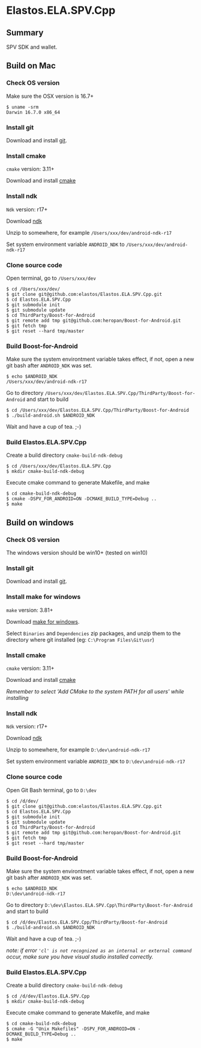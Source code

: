 # Elastos.ELA.SPV.Cpp

## Summary
SPV SDK and wallet.

## Build on Mac
### Check OS version
Make sure the OSX version is 16.7+

```shell
$ uname -srm
Darwin 16.7.0 x86_64
```

### Install git
Download and install [git](https://www.git-scm.com/downloads).

### Install cmake
`cmake` version: 3.11+

Download and install [cmake](https://cmake.org/download/)

### Install ndk
`Ndk` version: r17+

Download [ndk](https://developer.android.com/ndk/downloads/)

Unzip to somewhere, for example `/Users/xxx/dev/android-ndk-r17`

Set system environment variable `ANDROID_NDK` to `/Users/xxx/dev/android-ndk-r17`

### Clone source code
Open terminal, go to `/Users/xxx/dev`
```shell
$ cd /Users/xxx/dev/
$ git clone git@github.com:elastos/Elastos.ELA.SPV.Cpp.git
$ cd Elastos.ELA.SPV.Cpp
$ git submodule init
$ git submodule update
$ cd ThirdParty/Boost-for-Android
$ git remote add tmp git@github.com:heropan/Boost-for-Android.git
$ git fetch tmp
$ git reset --hard tmp/master
```

### Build Boost-for-Android
Make sure the system environtment variable takes effect, if not, open a new git bash after `ANDROID_NDK` was set.
```shell
$ echo $ANDROID_NDK
/Users/xxx/dev/android-ndk-r17
```
Go to directory `/Users/xxx/dev/Elastos.ELA.SPV.Cpp/ThirdParty/Boost-for-Android` and start to build
```shell
$ cd /Users/xxx/dev/Elastos.ELA.SPV.Cpp/ThirdParty/Boost-for-Android
$ ./build-android.sh $ANDROID_NDK
```
Wait and have a cup of tea. ;-)

### Build Elastos.ELA.SPV.Cpp

Create a build directory `cmake-build-ndk-debug`
```shell
$ cd /Users/xxx/dev/Elastos.ELA.SPV.Cpp
$ mkdir cmake-build-ndk-debug
```

Execute cmake command to generate Makefile, and make
```shell
$ cd cmake-build-ndk-debug
$ cmake -DSPV_FOR_ANDROID=ON -DCMAKE_BUILD_TYPE=Debug ..
$ make
```


## Build on windows

### Check OS version
The windows version should be win10+ (tested on win10)

### Install git
Download and install [git](https://www.git-scm.com/downloads).

### Install make for windows
`make` version: 3.81+

Download [make for windows](http://gnuwin32.sourceforge.net/packages/make.htm).

Select `Binaries` and `Dependencies` zip packages, and unzip them to the directory where git installed (eg: `C:\Program Files\Git\usr`)

### Install cmake
`cmake` version: 3.11+

Download and install [cmake](https://cmake.org/download/)

_Remember to select 'Add CMake to the system PATH for all users' while installing_

### Install ndk
`Ndk` version: r17+

Download [ndk](https://developer.android.com/ndk/downloads/)

Unzip to somewhere, for example `D:\dev\android-ndk-r17`

Set system environment variable `ANDROID_NDK` to `D:\dev\android-ndk-r17`

### Clone source code
Open Git Bash terminal, go to `D:\dev`
```shell
$ cd /d/dev/
$ git clone git@github.com:elastos/Elastos.ELA.SPV.Cpp.git
$ cd Elastos.ELA.SPV.Cpp
$ git submodule init
$ git submodule update
$ cd ThirdParty/Boost-for-Android
$ git remote add tmp git@github.com:heropan/Boost-for-Android.git
$ git fetch tmp
$ git reset --hard tmp/master
```
### Build Boost-for-Android
Make sure the system environtment variable takes effect, if not, open a new git bash after `ANDROID_NDK` was set.
```shell
$ echo $ANDROID_NDK
D:\dev\android-ndk-r17
```
Go to directory `D:\dev\Elastos.ELA.SPV.Cpp\ThirdParty\Boost-for-Android` and start to build
```shell
$ cd /d/dev/Elastos.ELA.SPV.Cpp/ThirdParty/Boost-for-Android
$ ./build-android.sh $ANDROID_NDK
```
Wait and have a cup of tea. ;-)

_note: if error `'cl' is not recognized as an internal or external command` occur, make sure you have visual studio installed correctly._ 
### Build Elastos.ELA.SPV.Cpp

Create a build directory `cmake-build-ndk-debug`
```shell
$ cd /d/dev/Elastos.ELA.SPV.Cpp
$ mkdir cmake-build-ndk-debug
```

Execute cmake command to generate Makefile, and make
```shell
$ cd cmake-build-ndk-debug
$ cmake -G "Unix Makefiles" -DSPV_FOR_ANDROID=ON -DCMAKE_BUILD_TYPE=Debug ..
$ make
```

